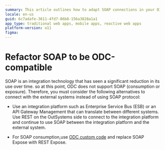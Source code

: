 ```yaml
---
summary: This article outlines how to adapt SOAP connections in your O11 apps for compatibility with ODC, suggesting alternatives like ODC Custom Code.
locale: en-us
guid: 6c7adafe-3611-4fd7-86b8-156a3828a1a1
app_type: traditional web apps, mobile apps, reactive web apps
platform-version: o11
figma: 
---
```


# Refactor SOAP to be ODC-compatible

SOAP is an integration technology that has seen a significant reduction in its use over time. so at this point, ODC does not support SOAP (consumption or exposure). Therefore, you must consider the following alternatives to connect with the external systems instead of using SOAP protocol:

* Use an integration platform such as Enterprise Service Bus (ESB) or an API Gateway Management that can translate between different systems. Use REST on the OutSystems side to connect to the integration platform and continue to use SOAP between the integration platform and the external system.

* For SOAP consumption,use [ODC custom code](https://success.outsystems.com/documentation/outsystems_developer_cloud/building_apps/extend_your_apps_with_external_logic_using_custom_code/supporting_soap_in_odc/) and replace SOAP Expose with REST Expose.
